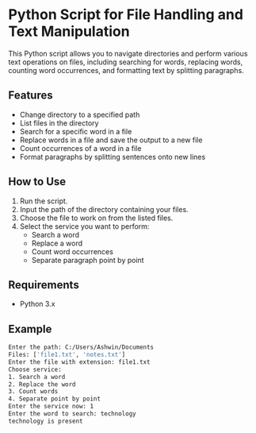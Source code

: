 
# Python Script for File Handling and Text Manipulation

This Python script allows you to navigate directories and perform various text operations on files, including searching for words, replacing words, counting word occurrences, and formatting text by splitting paragraphs.

## Features

- Change directory to a specified path
- List files in the directory
- Search for a specific word in a file
- Replace words in a file and save the output to a new file
- Count occurrences of a word in a file
- Format paragraphs by splitting sentences onto new lines

## How to Use

1. Run the script.
2. Input the path of the directory containing your files.
3. Choose the file to work on from the listed files.
4. Select the service you want to perform:
    - Search a word
    - Replace a word
    - Count word occurrences
    - Separate paragraph point by point

## Requirements

- Python 3.x

## Example

```bash
Enter the path: C:/Users/Ashwin/Documents
Files: ['file1.txt', 'notes.txt']
Enter the file with extension: file1.txt
Choose service:
1. Search a word
2. Replace the word
3. Count words
4. Separate point by point
Enter the service now: 1
Enter the word to search: technology
technology is present
